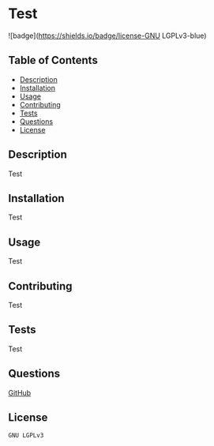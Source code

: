# Test 

  ![badge](https://shields.io/badge/license-GNU LGPLv3-blue)

  ## Table of Contents
  - [Description](#Description)
  - [Installation](#Installation)
  - [Usage](#Usage)
  - [Contributing](#Contributing)
  - [Tests](#Tests)
  - [Questions](#Questions)
  - [License](#License)

  ## Description
  Test

  ## Installation
  Test

  ## Usage
  Test

  ## Contributing
  Test

  ## Tests
  Test

  ## Questions
  [GitHub](https://github.com/Testhub)

  ## License
    GNU LGPLv3
    

